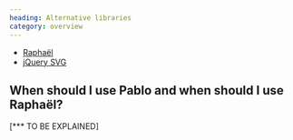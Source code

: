 ```yaml
--- 
heading: Alternative libraries
category: overview
---
```


* [Raphaël](http://raphaeljs.com)
* [jQuery SVG](http://keith-wood.name/svg.html)


When should I use Pablo and when should I use Raphaël?
------------------------------------------------------

[*** TO BE EXPLAINED]